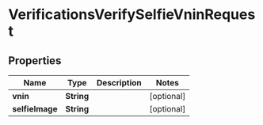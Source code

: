 

# VerificationsVerifySelfieVninRequest


## Properties

| Name | Type | Description | Notes |
|------------ | ------------- | ------------- | -------------|
|**vnin** | **String** |  |  [optional] |
|**selfieImage** | **String** |  |  [optional] |



